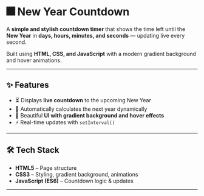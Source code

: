 # 🎆 New Year Countdown  

A **simple and stylish countdown timer** that shows the time left until the **New Year** in **days, hours, minutes, and seconds** — updating live every second.  

Built using **HTML, CSS, and JavaScript** with a modern gradient background and hover animations.  

---

## ✨ Features
- ⏳ Displays **live countdown** to the upcoming New Year  
- 📅 Automatically calculates the next year dynamically  
- 🎨 Beautiful **UI with gradient background and hover effects**  
- ⚡ Real-time updates with `setInterval()`  

---


## 🛠️ Tech Stack
- **HTML5** – Page structure  
- **CSS3** – Styling, gradient background, animations  
- **JavaScript (ES6)** – Countdown logic & updates  

---

